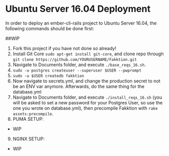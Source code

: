 # Ubuntu Server 16.04 Deployment
In order to deploy an ember-cli-rails project to Ubuntu Server 16.04, the following commands should be done first:

##WIP
1. Fork this project if you have not done so already!
2. Install Git Core ```sudo apt-get install git-core```, and clone repo through ```git clone https://github.com/YOURUSERNAME/Fakktion.git```
3. Navigate to Documents folder, and execute ```./base_reqs_16.sh```.
4. ```sudo -u postgres createuser --superuser $USER --pwprompt```
5. ```sudo -u $USER createdb fakktion```
6. Now navigate to secrets.yml, and change the production secret to not be an ENV var anymore. Afterwards, do the same thing for the database.yml
7. Navigate to Documents folder, and execute ```./install_reqs_16.sh``` (you will be asked to set a new password for your Postgres User, so use the one you wrote on database.yml), then precompile Fakktion with ```rake assets:precompile```.
8. PUMA SETUP: 
 - WIP
9. NGINX SETUP: 
 - WIP
